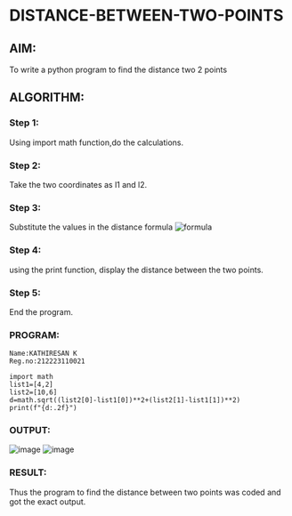 # DISTANCE-BETWEEN-TWO-POINTS

## AIM:
To write a python program to find the distance two 2 points
## ALGORITHM:
### Step 1: 
Using import math function,do the calculations.
### Step 2: 
Take the two coordinates as l1 and l2.
### Step 3: 
Substitute the values in the distance formula  ![formula](/formula.JPG)
### Step 4: 
using the print function, display the distance between the two points.
### Step 5: 
End the program.
### PROGRAM:
```
Name:KATHIRESAN K
Reg.no:212223110021
```
```
import math
list1=[4,2]
list2=[10,6]
d=math.sqrt((list2[0]-list1[0])**2+(list2[1]-list1[1])**2)
print(f"{d:.2f}")
```

### OUTPUT:
![image](https://github.com/Kathiresan-23013376/DISTANCE-BETWEEN-TWO-POINTS/assets/150008375/6b65febe-9ad2-482b-9a83-0fe24f8f7735)
![image](https://github.com/Kathiresan-23013376/DISTANCE-BETWEEN-TWO-POINTS/assets/150008375/3c0454f9-3ad1-4382-b951-7c5d38668ff1)


### RESULT:
Thus the program to find the distance between two points was coded and got the exact output.
